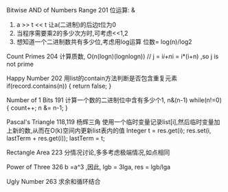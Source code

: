 Bitwise AND of Numbers Range 201
位运算: &
 1. a >> t << t 让a(二进制)的后边t位为0
 2. 当程序需要乘2的多少次方时,可考虑<<1,2
 3. 想知道一个二进制数共有多少位,考虑用log运算
    位数= log(n)/log2

Count Primes 204
计算质数, O(n(logn)(lognlogn))
 // j = i*i+n*i = i*(i+n) ,so j is not prime

Happy Number 202
   用list的contain方法判断是否包含重复元素
   if(record.contains(n)) {
         return false;
   }


Number of 1 Bits 191
计算一个数的二进制位中含有多少个1, n&(n-1)
while(n!=0){
            count++;
            n &= n-1;
}

Pascal's Triangle 118,119 杨辉三角
  使用一个临时变量记录list[i],然后临时变量加上新的数,从而在O(k)空间内更新list表内的值
                  Integer t = res.get(i);
                  res.set(i, lastTerm + res.get(i));
                  lastTerm = t;


Rectangle Area 223
分情况讨论,多多考虑极端情况,如点相同


Power of Three 326
b =a^3 ,因此, lgb = 3lga, res = lgb/lga

Ugly Number 263
求余和循环结合






